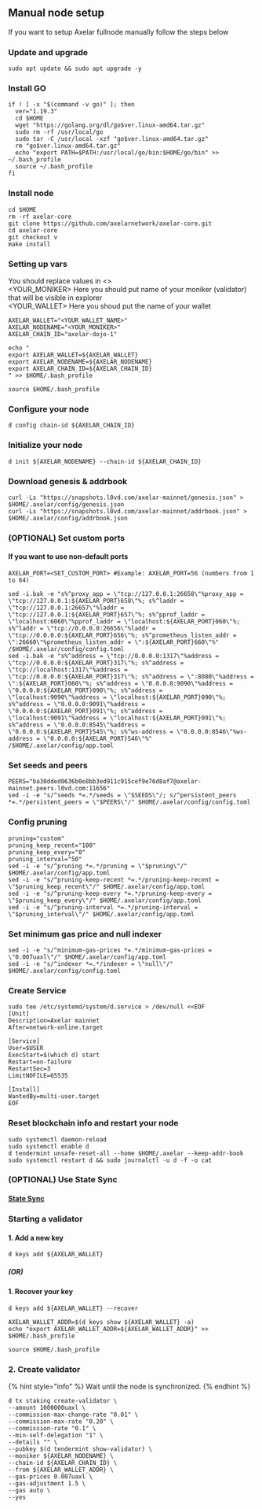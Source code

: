 ## Manual node setup
If you want to setup Axelar fullnode manually follow the steps below

### Update and upgrade
```
sudo apt update && sudo apt upgrade -y
```

### Install GO
```
if ! [ -x "$(command -v go)" ]; then
  ver="1.19.3"
  cd $HOME
  wget "https://golang.org/dl/go$ver.linux-amd64.tar.gz"
  sudo rm -rf /usr/local/go
  sudo tar -C /usr/local -xzf "go$ver.linux-amd64.tar.gz"
  rm "go$ver.linux-amd64.tar.gz"
  echo "export PATH=$PATH:/usr/local/go/bin:$HOME/go/bin" >> ~/.bash_profile
  source ~/.bash_profile
fi
```

### Install node
```
cd $HOME
rm -rf axelar-core
git clone https://github.com/axelarnetwork/axelar-core.git
cd axelar-core
git checkout v
make install
```


### Setting up vars
You should replace values in <> <br />
<YOUR_MONIKER> Here you should put name of your moniker (validator) that will be visible in explorer <br />
<YOUR_WALLET> Here you shoud put the name of your wallet

```
AXELAR_WALLET="<YOUR_WALLET_NAME>"
AXELAR_NODENAME="<YOUR_MONIKER>"
AXELAR_CHAIN_ID="axelar-dojo-1"
```

```
echo "
export AXELAR_WALLET=${AXELAR_WALLET}
export AXELAR_NODENAME=${AXELAR_NODENAME}
export AXELAR_CHAIN_ID=${AXELAR_CHAIN_ID}
" >> $HOME/.bash_profile

source $HOME/.bash_profile
```


### Configure your node
```
d config chain-id ${AXELAR_CHAIN_ID}
```

### Initialize your node
```
d init ${AXELAR_NODENAME} --chain-id ${AXELAR_CHAIN_ID}
```

### Download genesis & addrbook
```
curl -Ls "https://snapshots.l0vd.com/axelar-mainnet/genesis.json" > $HOME/.axelar/config/genesis.json
curl -Ls "https://snapshots.l0vd.com/axelar-mainnet/addrbook.json" > $HOME/.axelar/config/addrbook.json
```

### (OPTIONAL) Set custom ports

#### If you want to use non-default ports
```
AXELAR_PORT=<SET_CUSTOM_PORT> #Example: AXELAR_PORT=56 (numbers from 1 to 64)
```
```
sed -i.bak -e "s%^proxy_app = \"tcp://127.0.0.1:26658\"%proxy_app = \"tcp://127.0.0.1:${AXELAR_PORT}658\"%; s%^laddr = \"tcp://127.0.0.1:26657\"%laddr = \"tcp://127.0.0.1:${AXELAR_PORT}657\"%; s%^pprof_laddr = \"localhost:6060\"%pprof_laddr = \"localhost:${AXELAR_PORT}060\"%; s%^laddr = \"tcp://0.0.0.0:26656\"%laddr = \"tcp://0.0.0.0:${AXELAR_PORT}656\"%; s%^prometheus_listen_addr = \":26660\"%prometheus_listen_addr = \":${AXELAR_PORT}660\"%" /$HOME/.axelar/config/config.toml
sed -i.bak -e "s%^address = \"tcp://0.0.0.0:1317\"%address = \"tcp://0.0.0.0:${AXELAR_PORT}317\"%; s%^address = \"tcp://localhost:1317\"%address = \"tcp://0.0.0.0:${AXELAR_PORT}317\"%; s%^address = \":8080\"%address = \":${AXELAR_PORT}080\"%; s%^address = \"0.0.0.0:9090\"%address = \"0.0.0.0:${AXELAR_PORT}090\"%; s%^address = \"localhost:9090\"%address = \"localhost:${AXELAR_PORT}090\"%; s%^address = \"0.0.0.0:9091\"%address = \"0.0.0.0:${AXELAR_PORT}091\"%; s%^address = \"localhost:9091\"%address = \"localhost:${AXELAR_PORT}091\"%; s%^address = \"0.0.0.0:8545\"%address = \"0.0.0.0:${AXELAR_PORT}545\"%; s%^ws-address = \"0.0.0.0:8546\"%ws-address = \"0.0.0.0:${AXELAR_PORT}546\"%" /$HOME/.axelar/config/app.toml
```


### Set seeds and peers
```
PEERS="ba30dded0636b0e8bb3ed911c915cef9e76d8af7@axelar-mainnet.peers.l0vd.com:11656"
sed -i -e "s/^seeds *=.*/seeds = \"$SEEDS\"/; s/^persistent_peers *=.*/persistent_peers = \"$PEERS\"/" $HOME/.axelar/config/config.toml
```

### Config pruning
```
pruning="custom"
pruning_keep_recent="100"
pruning_keep_every="0"
pruning_interval="50"
sed -i -e "s/^pruning *=.*/pruning = \"$pruning\"/" $HOME/.axelar/config/app.toml
sed -i -e "s/^pruning-keep-recent *=.*/pruning-keep-recent = \"$pruning_keep_recent\"/" $HOME/.axelar/config/app.toml
sed -i -e "s/^pruning-keep-every *=.*/pruning-keep-every = \"$pruning_keep_every\"/" $HOME/.axelar/config/app.toml
sed -i -e "s/^pruning-interval *=.*/pruning-interval = \"$pruning_interval\"/" $HOME/.axelar/config/app.toml
```

### Set minimum gas price and null indexer
```
sed -i -e "s/^minimum-gas-prices *=.*/minimum-gas-prices = \"0.007uaxl\"/" $HOME/.axelar/config/app.toml
sed -i -e "s/^indexer *=.*/indexer = \"null\"/" $HOME/.axelar/config/config.toml
```

### Create Service
```
sudo tee /etc/systemd/system/d.service > /dev/null <<EOF
[Unit]
Description=Axelar mainnet
After=network-online.target

[Service]
User=$USER
ExecStart=$(which d) start
Restart=on-failure
RestartSec=3
LimitNOFILE=65535

[Install]
WantedBy=multi-user.target
EOF
```

### Reset blockchain info and restart your node
```
sudo systemctl daemon-reload
sudo systemctl enable d
d tendermint unsafe-reset-all --home $HOME/.axelar --keep-addr-book
sudo systemctl restart d && sudo journalctl -u d -f -o cat
```

### (OPTIONAL) Use State Sync

#### [State Sync]()


### Starting a validator

#### 1. Add a new key
```
d keys add ${AXELAR_WALLET}
```
##### (OR)

#### 1. Recover your key
```
d keys add ${AXELAR_WALLET} --recover
```

```
AXELAR_WALLET_ADDR=$(d keys show ${AXELAR_WALLET} -a)
echo "export AXELAR_WALLET_ADDR=${AXELAR_WALLET_ADDR}" >> $HOME/.bash_profile

source $HOME/.bash_profile
```


### 2. Create validator

{% hint style="info" %}
Wait until the node is synchronized.
{% endhint %}

```
d tx staking create-validator \
--amount 1000000uaxl \
--commission-max-change-rate "0.01" \
--commission-max-rate "0.20" \
--commission-rate "0.1" \
--min-self-delegation "1" \
--details "" \
--pubkey $(d tendermint show-validator) \
--moniker ${AXELAR_NODENAME} \
--chain-id ${AXELAR_CHAIN_ID} \
--from ${AXELAR_WALLET_ADDR} \
--gas-prices 0.007uaxl \
--gas-adjustment 1.5 \
--gas auto \
--yes
```


